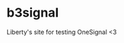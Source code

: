 <head> 
  <script src="https://cdn.onesignal.com/sdks/OneSignalSDK.js" defer></script>
<script>
  window.OneSignal = window.OneSignal || [];
  OneSignal.push(function() {
    OneSignal.init({
      appId: "7331a326-f56b-48f2-946f-cd0a2927659e",
    });
  });
</script>
 <script src="https://cdn.onesignal.com/sdks/OneSignalSDK.js" defer></script>
<script>
  window.OneSignal = window.OneSignal || [];
  OneSignal.push(function() {
    OneSignal.init({
      appId: "ab45c910-d759-4ded-8a31-ef0c5dd0cdab",
    });
  });
</script>
</head>


# b3signal


Liberty's site for testing OneSignal <3
